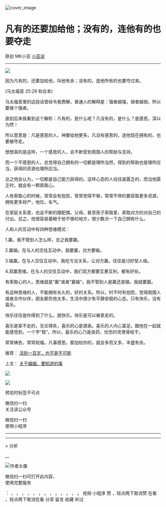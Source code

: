 ![cover_image](https://mmbiz.qlogo.cn/mmbiz_jpg/A8SKDch4cJF9hsia5N4vOo33WzMKjZZw6InzG8jic5wVYycbUWQicPPE3yS44WgcVpIH7ZQ33J42Qxbw83Ta43V6w/0?wx_fmt=jpeg)

#  凡有的还要加给他；没有的，连他有的也要夺走

原创  MK小亚  [ 小亚说 ](javascript:void\(0\);)

__ _ _ _ _

![](https://mmbiz.qpic.cn/mmbiz_jpg/A8SKDch4cJF9hsia5N4vOo33WzMKjZZw6Of0iceTboh2OlK6Cb1zpLjbxUcDzbGiaXZUzZBtSsibveJCXx6sEkF7kQ/640?wx_fmt=jpeg)

  

因为凡有的，还要加给他，叫他有余；没有的，连他所有的也要夺过来。

(马太福音 25:29 和合本)

  

马太福音里的这段话曾经令我费解，普通人的解释是：强者越强，弱者越弱。所以要做个强者。

  

直到后来我看到这个解析：凡有的，是什么呢？凡没有的，是什么？是感恩。深以为然！

  

所以意思是：凡是感恩的人，神要给他更多。凡没有感恩的，连他现在拥有的，也要被夺走。

  

想想真的是这样，一个感恩的人，会不断受到周围人的帮助与支持。

  

而一个不感恩的人，总觉得自己拥有的一切都是理所当然，得到的帮助也是理所应当，获得的资源也理所应当。

  

总之他会认为，一切都是自己能力获得的。这样心态的人往往是匮乏的，而当他匮乏时，就会有一颗索取心。

  

人有索取心的时候，常常会有抱怨，常常觉得不够，常常不停的要获取更多资源，拥有更多财产，地位，名气。

  

在家庭关系里，也会不断的跟配偶，父母，甚至孩子索取爱，索取对方的对自己的付出。总之，他很容易着眼于他不够的地方，很少数点一下自己拥有什么。

  

人和人的互动中有四种思维模式：

  

1.赢。我不管别人怎么样，总之我要赢。

  

2.赢输。在与人的交往互动中，我要赢，对方要输。

  

3.输赢。在与人交往互动中。我吃亏没关系，让对方赢。往往是讨好型人格。

  

4.双赢思维。在与人的交往互动中，我们双方都要互惠互利，都有好处。

  

有索取心的人，思维就是“赢”或者“赢输”。我不管别人是赢还是输，我就要赢。

  

有这种思维的人，不能拥有长久的，好的关系。所以，时不时有抱怨，觉得周围人或者合作伙伴，朋友都负他太多。生活中很少有平静安稳的心态。只有快乐，没有喜乐。

  

快乐往往是你得到了什么，就快乐。快乐是可以被拿走的。

  

喜乐是拿不走的，无论得失，喜乐的心是源泉。喜乐的人内心富足。跟他在一起就能感觉到，一个字“稳”。所以，喜乐的心乃是良药，忧伤的灵使骨枯干。

  

常常祷告，常常祝福，凡事感恩。那加给你的，就会多而又多，丰盛有余。

  

推荐： [ 活到一百岁，也不是不可能
](http://mp.weixin.qq.com/s?__biz=MzUxNDAwNTk0MQ==&mid=2247483704&idx=1&sn=dfbbe1321750ce81b34879745eea796b&chksm=f94dcfe2ce3a46f4d523630b552fa2c792af6b85392f0f7001b73b2629da0756981ddc719b0c&scene=21#wechat_redirect)  

上文： [ 关于婚姻，要知道的事
](http://mp.weixin.qq.com/s?__biz=MzUxNDAwNTk0MQ==&mid=2247484411&idx=1&sn=378ac40b4ee00cac84b79469865b05db&chksm=f94dcd21ce3a44371b6e847fb40376ece7773dc170d80797a26da55f585eccc42d6a56bbddb1&scene=21#wechat_redirect)

![](https://mmbiz.qpic.cn/mmbiz_gif/b96CibCt70iaZ7Bia3Wm91cEuWhERXfCYjTia9tf7aMjVBNRETSa2NpGjCV6tyNvgCLos8LBgwEgxcwaIw8zdOsG7A/640?wx_fmt=gif)

![](https://mmbiz.qpic.cn/mmbiz_jpg/A8SKDch4cJEicCnqTxiatgGquhIicZ1wJ1Dth5YOOzoYV7U4N3HmiaO0vVAzjOpBVdtF0gnL632Fc7HqiaDmgveQDEw/640?wx_fmt=jpeg)

  

  

  

预览时标签不可点

微信扫一扫  
关注该公众号



微信扫一扫  
使用小程序

****



****



×  分析

__

![作者头像](http://mmbiz.qpic.cn/mmbiz_png/A8SKDch4cJE0KicTMyrVCx3VLqEgic5sJ1V5QeGZTibG9GLZlSCXSj5ByXNkib5PBrZVMkI41KKxgwE1K9gfypUeRg/0?wx_fmt=png)

微信扫一扫可打开此内容，  
使用完整服务

：  ，  ，  ，  ，  ，  ，  ，  ，  ，  ，  ，  ，  。  视频  小程序  赞  ，轻点两下取消赞  在看  ，轻点两下取消在看
分享  留言  收藏  听过

